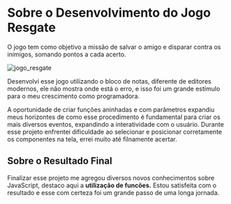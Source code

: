 # Sobre o Desenvolvimento do Jogo Resgate

  O jogo tem como objetivo a missão de salvar o amigo e disparar contra os inimigos, somando pontos a cada acerto.
  
  ![jogo_resgate](https://user-images.githubusercontent.com/81815496/149853720-3dfb7ec1-6bbe-4d33-a33f-019e19d8c524.jpg)
  
Desenvolvi esse jogo utilizando o bloco de notas, diferente de editores modernos, ele não mostra onde está o erro, 
e isso foi um grande estímulo para o meu crescimento como programadora.
 
A oportunidade de criar funções aninhadas e com parâmetros expandiu meus horizontes de como esse procedimento é fundamental para criar 
os mais diversos eventos, expandindo a interatividade com o usuário. 
Durante esse projeto enfrentei dificuldade ao selecionar e posicionar corretamente os componentes na tela, errei muito até filnamente acertar.
    
  ## Sobre o Resultado Final
  
  Finalizar esse projeto me agregou diversos novos conhecimentos sobre JavaScript, destaco aqui a <b>utilização de funcões.</b> 
  Estou satisfeita com o resultado e esse com certeza foi um grande passo de uma longa jornada.
